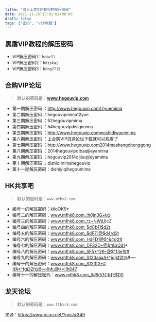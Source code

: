 ```yaml
---
title: "部分上古VIP教程的解压密码"
date: 2021-11-26T15:01:02+08:00
draft: false
tags: ["密码", "VIP教程"]
---
```

## 黑盾VIP教程的解压密码

- VIP解压密码1：`hdbz11`  
- VIP解压密码2：`hdzskai`  
- VIP解压密码3：`hdhg7715`
<!--more-->

## 合购VIP论坛

> 默认的密码是：**www.hegouvip.com**

- 第一期解压密码 ：http://www.hegouvip.com12yuemima
- 第二期解压密码 ：hegouvipmima12yue
- 第三期解压密码 ：52hegouvipmima
- 第四期解压密码 ：54hegouvipdisiqimima
- 第五期解压密码 ：http://www.hegouvip.comwoshidiwuqimima
- 第六期解压密码 ：上合购VIP资源论坛下载就可以观看了
- 第七期解压密码 ：http://www.hegouvip.com2014mashangchenggong
- 第八期解压密码 ：2014hegouvipdibaqijieyamima
- 第九期解压密码 ：hegouvip2014dijiuqijieyamima
- 第十期解压密码 ：dishiqimimahegouvip
- 第十一期解压密码：dishiyiqihegoumima

## HK共享吧

> 默认的密码是：`www.mfhk8.com`

- 编号一的解压密码：kIioOK9*
- 编号二的解压密码：www.mfhk8.com_!h0jn3G+t@
- 编号三的解压密码：www.mfhk8.com_rz~NWjU)cZ
- 编号四的解压密码：www.mfhk8.com_$dCb11$d2t
- 编号五的解压密码：www.mfhk8.com_$dF71@$d4rd2t
- 编号六的解压密码：www.mfhk8.com_HdFD1@$^&4dd1t  
- 编号七的解压密码：www.mfhk8.com_DF32D~@$^&3Qd1*
- 编号八的解压密码：www.mfhk8.com_SF5*^2K~@$^f3e1##  
- 编号九的解压密码：www.mfhk8.com_S123aaaA*^jgjkf2f@!!~~  
- 编号十的解压密码：www.mfhk8.com_S123f3*#(fA*^fgj32f@!!~~!hfu@**!!h847  
- 编号十一的解压密码：www.mfhk8.com_8#!k53[]]r[E$DS

## 龙天论坛

> 默认的密码是：`www.lthack.com`

来源：https://www.mrxn.net/?post=349